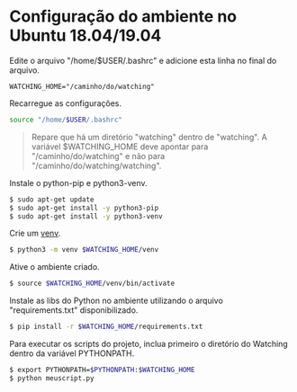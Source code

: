 # Configuração do ambiente no Ubuntu 18.04/19.04

Edite o arquivo "/home/$USER/.bashrc" e adicione esta linha no final do arquivo.

```shell
WATCHING_HOME="/caminho/do/watching"
```

Recarregue as configurações.

```bash
source "/home/$USER/.bashrc"
```

> Repare que há um diretório "watching" dentro de "watching". A variável $WATCHING_HOME deve apontar para "/caminho/do/watching" e não para "/caminho/do/watching/watching".

Instale o python-pip e python3-venv.

```bash
$ sudo apt-get update
$ sudo apt-get install -y python3-pip
$ sudo apt-get install -y python3-venv
```

Crie um [venv](https://docs.python.org/3/library/venv.html).

```bash
$ python3 -m venv $WATCHING_HOME/venv
```

Ative o ambiente criado.

```bash
$ source $WATCHING_HOME/venv/bin/activate
```

Instale as libs do Python no ambiente utilizando o arquivo "requirements.txt" disponibilizado.

```bash
$ pip install -r $WATCHING_HOME/requirements.txt
```

Para executar os scripts do projeto, inclua primeiro o diretório do Watching dentro da variável PYTHONPATH.

```bash
$ export PYTHONPATH=$PYTHONPATH:$WATCHING_HOME
$ python meuscript.py
```